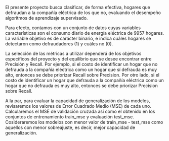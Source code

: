 El presente proyecto busca clasificar, de forma efectiva, hogares que defraudan a la compañía
eléctrica de los que no, evaluando el desempeño algoritmos de aprendizaje supervisado.

Para efecto, contamos con un conjunto de datos cuyas variables características son el consumo
diario de energía eléctrica de 9957 hogares. La variable objetivo es de carácter binario, e indica
cuáles hogares se detectaron como defraudadores (1) y cuáles no (0).

La selección de las métricas a utilizar dependerá de los objetivos específicos del proyecto y del
equilibrio que se desee encontrar entre Precisión y Recall. Por ejemplo, si el costo de identificar
un hogar que no defrauda a la compañía eléctrica como un hogar que sí defrauda es muy alto,
entonces se debe priorizar Recall sobre Precision. Por otro lado, si el costo de identificar un hogar
que defrauda a la compañía eléctrica como un hogar que no defrauda es muy alto, entonces se debe
priorizar Precision sobre Recall.

A la par, para evaluar la capacidad de generalización de los modelos, revisaremos los valores de
Error Cuadrado Medio (MSE) de cada uno. Calcularemos el MSE de validación cruzada así como
el obtenido en los conjuntos de entrenamiento train_mse y evaluación test_mse. Cosideraremos
los modelos con menor valor de train_mse - test_mse como aquellos con menor sobreajuste, es
decir, mejor capacidad de generalización.

